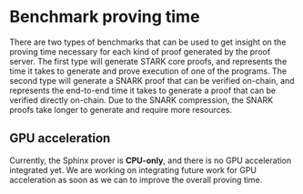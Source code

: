 # Benchmark proving time

There are two types of benchmarks that can be used to get insight on the proving time necessary for each kind of proof
generated by the proof server. The first type will generate STARK core proofs, and represents the time it takes to
generate and prove execution of one of the programs. The second type will generate a SNARK proof that can be verified
on-chain, and represents the end-to-end time it takes to generate a proof that can be verified directly on-chain.
Due to the SNARK compression, the SNARK proofs take longer to generate and require more resources.

## GPU acceleration

Currently, the Sphinx prover is **CPU-only**, and there is no GPU acceleration integrated yet. We are working on
integrating future work for GPU acceleration as soon as we can to improve the overall proving time.
